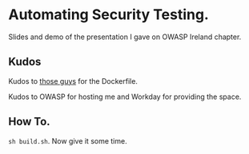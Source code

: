 # Automating Security Testing.
Slides and demo of the presentation I gave on OWASP Ireland chapter.
## Kudos
Kudos to [those guys](https://github.com/tutumcloud/lamp) for the
Dockerfile.

Kudos to OWASP for hosting me and Workday for providing the space.

## How To.

`sh build.sh`. Now give it some time.

